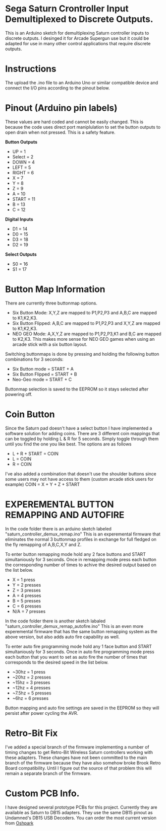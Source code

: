 # Sega Saturn Crontroller Input Demultiplexed to Discrete Outputs.

This is an Arduino sketch for demultiplexing Saturn controller inputs to discrete outputs. I desinged it for Arcade Supergun use but it could be adapted for use in many other control applications that require discrete outputs.

# Instructions

The upload the .ino file to an Arduino Uno or similar compatible device and connect the I/O pins according to the pinout below.

# Pinout (Arduino pin labels) 

  These values are hard coded and cannot be easily changed. This is because the code uses direct port maniplulation to set the button outputs to open drain when not pressed. This is a safety feature.

**Button Outputs**
  - UP    = 1
  - Select = 2
  - DOWN  = 4
  - LEFT  = 5
  - RIGHT = 6
  - X     = 7
  - Y     = 8
  - Z     = 9
  - A     = 10
  - START = 11  
  - B     = 13
  - C     = 12

**Digital Inputs**
- D1    = 14
- D0    = 15
- D3    = 18
- D2    = 19

**Select Outputs**
- S0    = 16
- S1    = 17

# Button Map Information

There are currently three buttonmap options. 
- Six Button Mode: X,Y,Z are mapped to P1,P2,P3 and A,B,C are mapped to K1,K2,K3. 
- Six Button Flipped: A,B,C are mapped to P1,P2,P3 and X,Y,Z are mapped to K1,K2,K3. 
- NEO GEO Mode: A,X,Y,Z are mapped to P1,P2,P3,K1 and B,C are mapped to K2,K3. This makes more sense for NEO GEO games when using an arcade stick with a six button layout. 

Switching buttonmaps is done by pressing and holding the following button combinations for 3 seconds:
- Six Button mode = START + A
- Six Button Flipped = START + B
- Neo-Geo mode = START + C

Buttonmap selection is saved to the EEPROM so it stays selected after powering off.

# Coin Button

Since the Saturn pad doesn't have a select button I have implemented a software solution for adding coins. There are 3 different coin mappings that can be toggled by holding L & R for 5 seconds. Simply toggle through them until you find the one you like best. The options are as follows

 - L + R + START = COIN
 - L = COIN
 - R = COIN

I've also added a combination that doesn't use the shoulder buttons since some users may not have access to them (custom arcade stick users for example) 
COIN = X + Y + Z + START



# EXPEREMENTAL BUTTON REMAPPING AND AUTOFIRE

In the code folder there is an arduino sketch labeled "saturn_controller_demux_remap.ino" This is an experemental firmware that eliminates the normal 3 buttonmap profiles in exchange for full fledged on the fly remapping of A,B,C,X,Y and Z. 

To enter button remapping mode hold any 2 face buttons and START simultaniously for 3 seconds.
Once in remapping mode press each button the corresponding number of times to achive the desired output based on the list below.

 - X = 1 press
 - Y = 2 presses
 - Z = 3 presses
 - A = 4 presses
 - B = 5 presses
 - C = 6 presses
 - N/A = 7 presses
 
 In the code folder there is another sketch labaled "saturn_controller_demux_remap_autofire.ino" This is an even more experemental firmware that has the same button remapping system as the above version, but also adds auto fire capability as well. 
 
 To enter auto fire programming mode hold any 1 face button and START simultaniously for 3 seconds. 
 Once in auto fire programming mode press each button that you want to set as auto fire the number of times that corresponds to the desired speed in the list below.
 
  - ~30hz = 1 press
  - ~20hz = 2 presses
  - ~15hz = 3 presses
  - ~12hz = 4 presses
  - ~7.5hz = 5 presses
  - ~6hz = 6 presses
  
Button mapping and auto fire settings are saved in the EEPROM so they will persist after power cycling the AVR.

# Retro-Bit Fix
I've added a special branch of the firmware implementing a number of timing changes to get Retro-Bit Wireless Saturn controllers working with these adapters. These changes have not been committed to the main branch of the firmware because they have also somehow broke Brook Retro Board compatibility. Until I figure out the source of that problem this will remain a separate branch of the firmware. 

# Custom PCB Info.

I have designed several prototype PCBs for this project. Currently they are available as Saturn to DB15 adapters. They use the same DB15 pinout as Undamned's DB15 USB Decoders. You can order the most current version from <a href="https://oshpark.com/shared_projects/X40sm7os">Oshpark</a>
